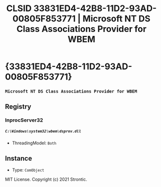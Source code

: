 ﻿---
title: "CLSID 33831ED4-42B8-11D2-93AD-00805F853771 | Microsoft NT DS Class Associations Provider for WBEM"
excerpt: What is COM-Object CLSID 33831ED4-42B8-11D2-93AD-00805F853771?
---

# {33831ED4-42B8-11D2-93AD-00805F853771}

### `Microsoft NT DS Class Associations Provider for WBEM`

## Registry


### InprocServer32

##### `C:\Windows\system32\wbem\dsprov.dll`
* ThreadingModel: `Both`

## Instance

* Type: `ComObject`

MIT License. Copyright (c) 2021 Strontic.


